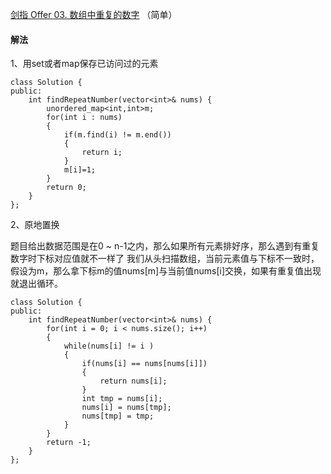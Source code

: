 [剑指 Offer 03. 数组中重复的数字](https://leetcode-cn.com/problems/shu-zu-zhong-zhong-fu-de-shu-zi-lcof/) （简单）

#### 解法

1、用set或者map保存已访问过的元素

```
class Solution {
public:
    int findRepeatNumber(vector<int>& nums) {
        unordered_map<int,int>m;
        for(int i : nums)
        {
            if(m.find(i) != m.end())
            {
                return i;
            }
            m[i]=1;
        }
        return 0;
    }
};
```

2、原地置换

题目给出数据范围是在0 ~ n-1之内，那么如果所有元素排好序，那么遇到有重复数字时下标对应值就不一样了
我们从头扫描数组，当前元素值与下标不一致时，假设为m，那么拿下标m的值nums[m]与当前值nums[i]交换，如果有重复值出现就退出循环。

```
class Solution {
public:
    int findRepeatNumber(vector<int>& nums) {
        for(int i = 0; i < nums.size(); i++)
        {
            while(nums[i] != i )
            {
                if(nums[i] == nums[nums[i]])
                {
                    return nums[i];
                }
                int tmp = nums[i];
                nums[i] = nums[tmp];
                nums[tmp] = tmp;
            }
        }
        return -1;
    }
};
```